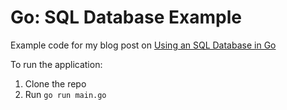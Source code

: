 # Go: SQL Database Example

Example code for my blog post on [Using an SQL Database in Go](https://sohamkamani.com/golang/sql-database/)

To run the application:

1. Clone the repo
1. Run `go run main.go`